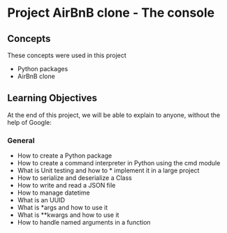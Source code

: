 # Project AirBnB clone - The console

## Concepts
These concepts were used in this project
* Python packages
* AirBnB clone

## Learning Objectives
At the end of this project, we will be able to explain to anyone, without the help of Google:

### General
* How to create a Python package
* How to create a command interpreter in Python using the cmd module
* What is Unit testing and how to * implement it in a large project
* How to serialize and deserialize a Class
* How to write and read a JSON file
* How to manage datetime
* What is an UUID
* What is *args and how to use it
* What is **kwargs and how to use it
* How to handle named arguments in a function